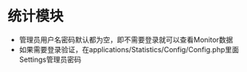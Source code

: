 
统计模块
=======

  *  管理员用户名密码默认都为空，即不需要登录就可以查看Monitor数据
  *  如果需要登录验证，在applications/Statistics/Config/Config.php里面Settings管理员密码

